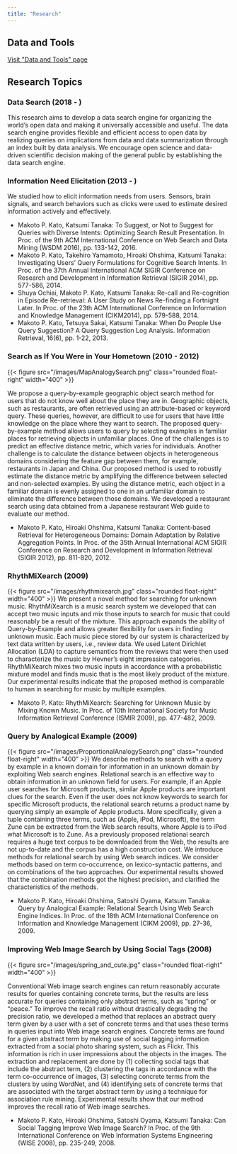 ```yaml
---
title: "Research"
---
```


## Data and Tools
[Visit "Data and Tools" page](/data/)

## Research Topics

### Data Search (2018 - )
This research aims to develop a data search engine for organizing the world’s open data and making it universally accessible and useful. The data search engine provides flexible and efficient access to open data by realizing queries on implications from data and data summarization through an index built by data analysis. We encourage open science and data-driven scientific decision making of the general public by establishing the data search engine.

### Information Need Elicitation (2013 - )

We studied how to elicit information needs from users.
Sensors, brain signals, and search behaviors such as clicks were used to estimate desired information actively and effectively.

- Makoto P. Kato, Katsumi Tanaka: To Suggest, or Not to Suggest for Queries with Diverse Intents: Optimizing Search Result Presentation. In Proc. of the 9th ACM International Conference on Web Search and Data Mining (WSDM 2016), pp. 133-142, 2016.
- Makoto P. Kato, Takehiro Yamamoto, Hiroaki Ohshima, Katsumi Tanaka: Investigating Users’ Query Formulations for Cognitive Search Intents. In Proc. of the 37th Annual International ACM SIGIR Conference on Research and Development in Information Retrieval (SIGIR 2014), pp. 577-586, 2014.
- Shuya Ochiai, Makoto P. Kato, Katsumi Tanaka: Re-call and Re-cognition in Episode Re-retrieval: A User Study on News Re-finding a Fortnight Later. In Proc. of the 23th ACM International Conference on Information and Knowledge Management (CIKM2014), pp. 579-588, 2014.
- Makoto P. Kato, Tetsuya Sakai, Katsumi Tanaka: When Do People Use Query Suggestion? A Query Suggestion Log Analysis. Information Retrieval, 16(6), pp. 1-22, 2013.


### Search as If You Were in Your Hometown (2010 - 2012)
{{< figure src="/images/MapAnalogySearch.png" class="rounded float-right" width="400" >}}

We propose a query-by-example geographic object search method for users that do not know well about the place they are in. Geographic objects, such as restaurants, are often retrieved using an attribute-based or keyword query. These queries, however, are difficult to use for users that have little knowledge on the place where they want to search. The proposed query-by-example method allows users to query by selecting examples in familiar places for retrieving objects in unfamiliar places. One of the challenges is to predict an effective distance metric, which varies for individuals. Another challenge is to calculate the distance between objects in heterogeneous domains considering the feature gap between them, for example, restaurants in Japan and China. Our proposed method is used to robustly estimate the distance metric by amplifying the difference between selected and non-selected examples. By using the distance metric, each object in a familiar domain is evenly assigned to one in an unfamiliar domain to eliminate the difference between those domains. We developed a restaurant search using data obtained from a Japanese restaurant Web guide to evaluate our method.

- Makoto P. Kato, Hiroaki Ohshima, Katsumi Tanaka: Content-based Retrieval for Heterogeneous Domains: Domain Adaptation by Relative Aggregation Points. In Proc. of the 35th Annual International ACM SIGIR Conference on Research and Development in Information Retrieval (SIGIR 2012), pp. 811-820, 2012.

### RhythMiXearch (2009)
{{< figure src="/images/rhythmixearch.jpg" class="rounded float-right" width="400" >}}
We present a novel method for searching for unknown music. RhythMiXearch is a music search system we developed that can accept two music inputs and mix those inputs to search for music that could reasonably be a result of the mixture. This approach expands the ability of Query-by-Example and allows greater flexibility for users in finding unknown music. Each music piece stored by our system is characterized by text data written by users, i.e., review data. We used Latent Dirichlet Allocation (LDA) to capture semantics from the reviews that were then used to characterize the music by Hevner’s eight impression categories. RhythMiXearch mixes two music inputs in accordance with a probabilistic mixture model and finds music that is the most likely product of the mixture. Our experimental results indicate that the proposed method is comparable to human in searching for music by multiple examples.

- Makoto P. Kato: RhythMiXearch: Searching for Unknown Music by Mixing Known Music. In Proc. of 10th International Society for Music Information Retrieval Conference (ISMIR 2009), pp. 477-482, 2009.

### Query by Analogical Example (2009)
{{< figure src="/images/ProportionalAnalogySearch.png" class="rounded float-right" width="400" >}}
We describe methods to search with a query by example in a known domain for information in an unknown domain by exploiting Web search engines. Relational search is an effective way to obtain information in an unknown field for users. For example, if an Apple user searches for Microsoft products, similar Apple products are important clues for the search. Even if the user does not know keywords to search for specific Microsoft products, the relational search returns a product name by querying simply an example of Apple products. More specifically, given a tuple containing three terms, such as (Apple, iPod, Microsoft), the term Zune can be extracted from the Web search results, where Apple is to iPod what Microsoft is to Zune. As a previously proposed relational search requires a huge text corpus to be downloaded from the Web, the results are not up-to-date and the corpus has a high construction cost. We introduce methods for relational search by using Web search indices. We consider methods based on term co-occurrence, on lexico-syntactic patterns, and on combinations of the two approaches. Our experimental results showed that the combination methods got the highest precision, and clarified the characteristics of the methods.

- Makoto P. Kato, Hiroaki Ohshima, Satoshi Oyama, Katsum Tanaka: Query by Analogical Example: Relational Search Using Web Search Engine Indices. In Proc. of the 18th ACM International Conference on Information and Knowledge Management (CIKM 2009), pp. 27-36, 2009.

### Improving Web Image Search by Using Social Tags (2008)
{{< figure src="/images/spring_and_cute.jpg" class="rounded float-right" width="400" >}}

Conventional Web image search engines can return reasonably accurate results for queries containing concrete terms, but the results are less accurate for queries containing only abstract terms, such as “spring” or “peace.” To improve the recall ratio without drastically degrading the precision ratio, we developed a method that replaces an abstract query term given by a user with a set of concrete terms and that uses these terms in queries input into Web image search engines. Concrete terms are found for a given abstract term by making use of social tagging information extracted from a social photo sharing system, such as Flickr. This information is rich in user impressions about the objects in the images. The extraction and replacement are done by (1) collecting social tags that include the abstract term, (2) clustering the tags in accordance with the term co-occurrence of images, (3) selecting concrete terms from the clusters by using WordNet, and (4) identifying sets of concrete terms that are associated with the target abstract term by using a technique for association rule mining. Experimental results show that our method improves the recall ratio of Web image searches.

- Makoto P. Kato, Hiroaki Ohshima, Satoshi Oyama, Katsumi Tanaka: Can Social Tagging Improve Web Image Search? In Proc. of the 9th International Conference on Web Information Systems Engineering (WISE 2008), pp. 235-249, 2008.
